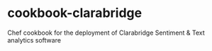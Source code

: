 cookbook-clarabridge
====================

Chef cookbook for the deployment of Clarabridge Sentiment &amp; Text analytics software